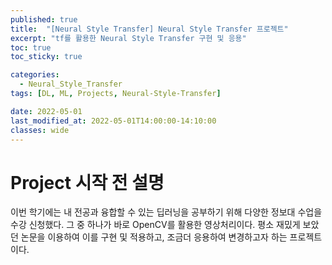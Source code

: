 ```yaml
---
published: true
title:  "[Neural Style Transfer] Neural Style Transfer 프로젝트"
excerpt: "tf를 활용한 Neural Style Transfer 구현 및 응용"
toc: true
toc_sticky: true

categories:
  - Neural_Style_Transfer
tags: [DL, ML, Projects, Neural-Style-Transfer]

date: 2022-05-01
last_modified_at: 2022-05-01T14:00:00-14:10:00
classes: wide
---
```

# Project 시작 전 설명

이번 학기에는 내 전공과 융합할 수 있는 딥러닝을 공부하기 위해 다양한 정보대 수업을 수강 신청했다. 그 중 하나가 바로 OpenCV를 활용한 영상처리이다.
평소 재밌게 보았던 논문을 이용하여 이를 구현 및 적용하고, 조금더 응용하여 변경하고자 하는 프로젝트이다.
